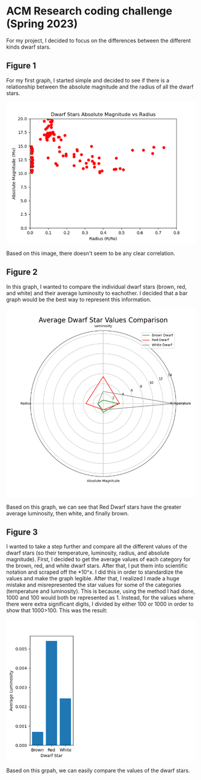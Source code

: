 # ACM Research coding challenge (Spring 2023)

For my project, I decided to focus on the differences between the different kinds dwarf stars. 


## Figure 1
For my first graph, I started simple and decided to see if there is a relationship between the absolute magnitude and the radius of all the dwarf stars.

![image](https://github.com/najalee/ACM-Research-coding-challenge-23S/blob/main/AM%20vs%20Rad%20Dwarf.png?raw=true)

Based on this image, there doesn't seem to be any clear correlation.

## Figure 2
In this graph, I wanted to compare the individual dwarf stars (brown, red, and white) and their average luminosity to eachother. I decided that a bar graph would be the best way to represent this information.

![image](https://github.com/najalee/ACM-Research-coding-challenge-23S/blob/main/Avg%20Values%20of%20Dwarf.png?raw=true)

Based on this graph, we can see that Red Dwarf stars have the greater average luminosity, then white, and finally brown. 

## Figure 3
I wanted to take a step further and compare all the different values of the dwarf stars (so their temperature, luminosity, radius, and absolute magnitude). First, I decided to get the average values of each category for the brown, red, and white dwarf stars. After that, I put them into scientific notation and scraped off the *10^x. I did this in order to standardize the values and make the graph legible. After that, I realized I made a huge mistake and misrepresented the star values for some of the categories (temperature and luminosity). This is because, using the method I had done, 1000 and 100 would both be represented as 1. Instead, for the values where there were extra significant digits, I divided by either 100 or 1000 in order to show that 1000>100. This was the result:

![image](https://github.com/najalee/ACM-Research-coding-challenge-23S/blob/main/AvgAM%20of%20Dwarf.png?raw=true)

Based on this grpah, we can easily compare the values of the dwarf stars.
